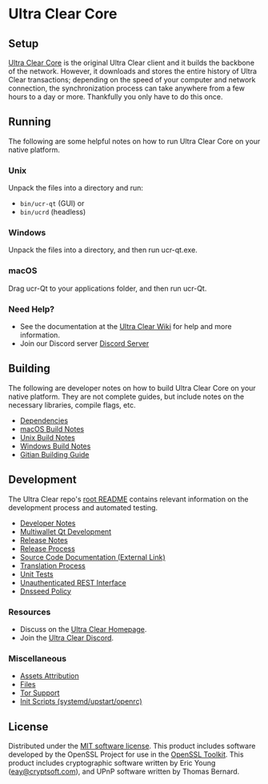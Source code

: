Ultra Clear Core
=============

Setup
---------------------
[Ultra Clear Core](https://ucrcoin.net/) is the original Ultra Clear client and it builds the backbone of the network. However, it downloads and stores the entire history of Ultra Clear transactions; depending on the speed of your computer and network connection, the synchronization process can take anywhere from a few hours to a day or more. Thankfully you only have to do this once.

Running
---------------------
The following are some helpful notes on how to run Ultra Clear Core on your native platform.

### Unix

Unpack the files into a directory and run:

- `bin/ucr-qt` (GUI) or
- `bin/ucrd` (headless)

### Windows

Unpack the files into a directory, and then run ucr-qt.exe.

### macOS

Drag ucr-Qt to your applications folder, and then run ucr-Qt.

### Need Help?

* See the documentation at the [Ultra Clear Wiki](https://ucrcoin.net/)
for help and more information.
* Join our Discord server [Discord Server](https://discord.gg/VyEGKeZBrV)

Building
---------------------
The following are developer notes on how to build Ultra Clear Core on your native platform. They are not complete guides, but include notes on the necessary libraries, compile flags, etc.

- [Dependencies](dependencies.md)
- [macOS Build Notes](build-osx.md)
- [Unix Build Notes](build-unix.md)
- [Windows Build Notes](build-windows.md)
- [Gitian Building Guide](gitian-building.md)

Development
---------------------
The Ultra Clear repo's [root README](/README.md) contains relevant information on the development process and automated testing.

- [Developer Notes](developer-notes.md)
- [Multiwallet Qt Development](multiwallet-qt.md)
- [Release Notes](release-notes.md)
- [Release Process](release-process.md)
- [Source Code Documentation (External Link)](https://ucrcoin.net/)
- [Translation Process](translation_process.md)
- [Unit Tests](unit-tests.md)
- [Unauthenticated REST Interface](REST-interface.md)
- [Dnsseed Policy](dnsseed-policy.md)

### Resources
* Discuss on the [Ultra Clear Homepage](https://ucrcoin.net/).
* Join the [Ultra Clear Discord](https://discord.gg/VyEGKeZBrV).

### Miscellaneous
- [Assets Attribution](assets-attribution.md)
- [Files](files.md)
- [Tor Support](tor.md)
- [Init Scripts (systemd/upstart/openrc)](init.md)

License
---------------------
Distributed under the [MIT software license](/COPYING).
This product includes software developed by the OpenSSL Project for use in the [OpenSSL Toolkit](https://www.openssl.org/). This product includes
cryptographic software written by Eric Young ([eay@cryptsoft.com](mailto:eay@cryptsoft.com)), and UPnP software written by Thomas Bernard.
